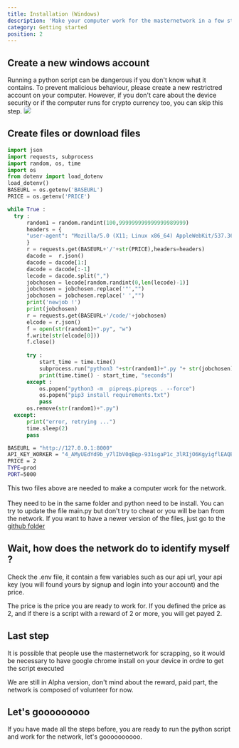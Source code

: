 ```yaml
---
title: Installation (Windows)
description: 'Make your computer work for the masternetwork in a few steps.'
category: Getting started
position: 2
---
```


## Create a new windows account
Running a python script can be dangerous if you don't know what it contains. To prevent malicious behaviour, please create a new restrictred account on your computer. However, if you don't care about the device security or if the computer runs for crypto currency too, you can skip this step.
<img src="account.png" style ="border-radius: 5px 2px;">
## Create files or download files
<code-group>
  <code-block label="main.py" active>

  ```python
import json
import requests, subprocess
import random, os, time
import os
from dotenv import load_dotenv
load_dotenv()
BASEURL = os.getenv('BASEURL')
PRICE = os.getenv('PRICE')

while True :
    try :
        random1 = random.randint(100,999999999999999989999)
        headers = {
        "user-agent": "Mozilla/5.0 (X11; Linux x86_64) AppleWebKit/537.36 (KHTML, like Gecko) snap Chromium/74.0.3729.169 Chrome/74.0.3729.169 Safari/537.38"
        }
        r = requests.get(BASEURL+'/'+str(PRICE),headers=headers)
        dacode =  r.json()
        dacode = dacode[1:]
        dacode = dacode[:-1]
        lecode = dacode.split(",")
        jobchosen = lecode[random.randint(0,len(lecode)-1)]
        jobchosen = jobchosen.replace('"',"")
        jobchosen = jobchosen.replace(' ',"")
        print('newjob !')
        print(jobchosen)
        r = requests.get(BASEURL+'/code/'+jobchosen)
        elcode = r.json()
        f = open(str(random1)+".py", "w")
        f.write(str(elcode[0]))
        f.close()
        
        try : 
            start_time = time.time()
            subprocess.run("python3 "+str(random1)+".py "+ str(jobchosen), shell=True, check=True,  stdout=subprocess.DEVNULL, timeout=600)
            print(time.time() - start_time, "seconds")
        except :
            os.popen("python3 -m  pipreqs.pipreqs . --force")
            os.popen("pip3 install requirements.txt")
            pass
        os.remove(str(random1)+".py")
    except:
        print("error, retrying ...")
        time.sleep(2)
        pass
  ```

  </code-block>
  <code-block label=".env">

  ```bash
BASEURL = "http://127.0.0.1:8000"
API_KEY_WORKER = "4_AMyUEdYd9b_y7lIbV0qBqp-931sgaP1c_3lRIjO6KgyigflEAQBDyNmggGKS08DbwnYn98ujlPY6505lx0Jdv5-du8Zaxi"
PRICE = 2
TYPE=prod
PORT=5000
  ```

  </code-block>
</code-group>
This two files above are needed to make a computer work for the network. <br> <br>
They need to be in the same folder and python need to be install. 
You can try to update the file main.py but don't try to cheat or you will be ban from the network. 
If you want to have a newer version of the files, just go to the <a href="https://github.com/Parmicciano/Client-masternetwork">github folder</a>

## Wait, how does the network do to identify myself ?

Check the .env file, it contain a few variables such as our api url, your api key (you will found yours by signup  and login into your account) and the price.

The price is the price you are ready to work for. If you defined the price as 2, and if there is a script with a reward of 2 or more, you will get payed 2.


## Last step

It is possible that people use the masternetwork for scrapping, so it would be necessary to have google chrome install on your device in ordre to get the script executed

<alert>
  We are still in Alpha version, don't mind about the reward, paid part, the network is composed of volunteer for now.
</alert>

## Let's gooooooooo

If you have made all the steps before, you are ready to run the python script and work for the network, let's goooooooooo.
